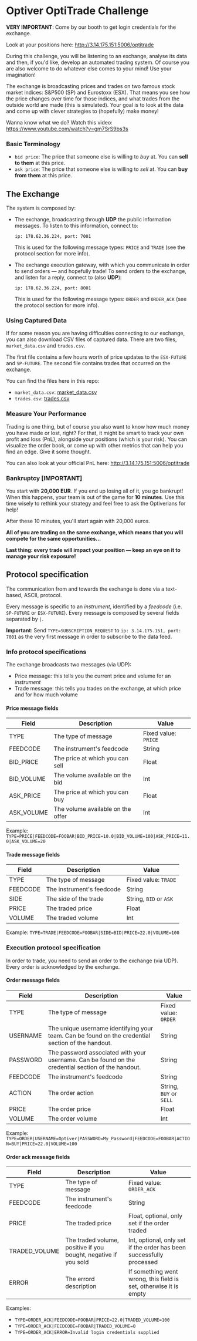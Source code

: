 # Optiver OptiTrade Challenge

**VERY IMPORTANT**: Come by our booth to get login credentials for the exchange.

Look at your positions here: http://3.14.175.151:5006/optitrade

During this challenge, you will be listening to an exchange, analyse its data and then,
if you'd like, develop an automated trading system. Of course you are also welcome to
do whatever else comes to your mind! Use your imagination!

The exchange is broadcasting prices and trades on two famous stock market indices:
S&P500 (SP) and Eurostoxx (ESX). That means you see how the price changes over time for those indices,
and what trades from the outside world are made (this is simulated). Your goal is to look at the data and come up with
clever strategies to (hopefully) make money!


Wanna know what we do? Watch this video: https://www.youtube.com/watch?v=gm7SrS9bs3s

### Basic Terminology
- ```bid price```: The price that someone else is willing to *buy* at. You can **sell to them** at this price.
- ```ask price```: The price that someone else is willing to *sell* at. You can **buy from them** at this price.



## The Exchange

The system is composed by:

  * The exchange, broadcasting through **UDP** the public information messages. To listen to this information,
    connect to:
    
    ```ip: 178.62.36.224, port: 7001```
    
    This is used for the following message types: ```PRICE``` and ```TRADE``` (see the protocol section for more info).

  * The exchange execution gateway, with which you communicate in order to send orders &mdash; and hopefully trade!
    To send orders to the exchange, and listen for a reply, connect to (also **UDP**):
    
    ```ip: 178.62.36.224, port: 8001```
    
    This is used for the following message types: ```ORDER``` and ```ORDER_ACK``` (see the protocol section for more info).


### Using Captured Data

If for some reason you are having difficulties connecting to our exchange, you can also download CSV files of
captured data. There are two files, ```market_data.csv``` and ```trades.csv```.

The first file contains a few hours worth of price updates to the ```ESX-FUTURE``` and ```SP-FUTURE```.
The second file contains trades that occurred on the exchange.

You can find the files here in this repo:
- ```market_data.csv```: [market_data.csv](https://github.com/dovito/optiver_hacktheburgh/blob/master/market_data.csv)
- ```trades.csv```: [trades.csv](https://github.com/dovito/optiver_hacktheburgh/blob/master/trades.csv)


### Measure Your Performance

Trading is one thing, but of course you also want to know how much money you have made or lost, right?
For that, it might be smart to track your own profit and loss (PnL), alongside your positions (which is your risk). You can visualize the order book, or come up with other metrics that can help you find an edge. Give it some thought.

You can also look at your official PnL here: http://3.14.175.151:5006/optitrade


### Bankruptcy [IMPORTANT]

You start with **20,000 EUR**. If you end up losing all of it, you go bankrupt!
When this happens, your team is out of the game for **10 minutes**. Use this time wisely to rethink your strategy and feel free to ask the Optiverians for help!

After these 10 minutes, you'll start again with 20,000 euros.

**All of you are trading on the same exchange, which means that you will compete for the same opportunities...**

**Last thing: every trade will impact your position &mdash; keep an eye on it to manage your risk exposure!**

## Protocol specification
The communication from and towards the exchange is done via a text-based, ASCII, protocol.

Every message is specific to an *instrument*, identified by a *feedcode* (i.e. `SP-FUTURE` or `ESX-FUTURE`).
Every message is composed by several fields separated by `|`.

**Important**: Send ```TYPE=SUBSCRIPTION_REQUEST``` to ```ip: 3.14.175.151, port: 7001``` as the very first message in order to subscribe to the data feed.

### Info protocol specifications

The exchange broadcasts two messages (via UDP):

  * Price message: this tells you the current price and volume for an *instrument*
  * Trade message: this tells you trades on the exchange, at which price and for how much volume


#### Price message fields

| Field | Description | Value
|------|-------------|-----------------
| TYPE | The type of message | Fixed value: `PRICE` |
| FEEDCODE | The instrument's feedcode | String | 
| BID_PRICE | The price at which you can sell | Float |
| BID_VOLUME | The volume available on the bid | Int |
| ASK_PRICE | The price at which you can buy |Float  |
| ASK_VOLUME | The volume available on the offer | Int |

Example: ```TYPE=PRICE|FEEDCODE=FOOBAR|BID_PRICE=10.0|BID_VOLUME=100|ASK_PRICE=11.0|ASK_VOLUME=20```


#### Trade message fields

| Field | Description | Value
--------|------------|----------------
| TYPE | The type of message | Fixed value: `TRADE` |
| FEEDCODE | The instrument's feedcode | String | 
| SIDE | The side of the trade | String, `BID` or `ASK` | 
| PRICE | The traded price | Float |
| VOLUME | The traded volume| Int |

Example: ```TYPE=TRADE|FEEDCODE=FOOBAR|SIDE=BID|PRICE=22.0|VOLUME=100```


### Execution protocol specification
In order to trade, you need to send an order to the exchange (via UDP). Every order is acknowledged by the exchange.

#### Order message fields

| Field | Description | Value
-------|--------------|---------------
| TYPE | The type of message | Fixed value: `ORDER` |
| USERNAME | The unique username identifying your team. Can be found on the credential section  of the handout. | String |
| PASSWORD| The password associated with your username. Can be found on the credential section  of the handout. | String |
| FEEDCODE | The instrument's feedcode | String |
| ACTION | The order action | String, `BUY` or `SELL` | 
| PRICE | The order price | Float |
| VOLUME | The order volume | Int |

Example: ```TYPE=ORDER|USERNAME=Optiver|PASSWORD=My_Password|FEEDCODE=FOOBAR|ACTION=BUY|PRICE=22.0|VOLUME=100```


#### Order ack message fields

| Field | Description | Value
-------|-------------|----------------
| TYPE | The type of message | Fixed value: `ORDER_ACK` |
| FEEDCODE | The instrument's feedcode | String |
| PRICE | The traded price | Float, optional, only set if the order traded |
| TRADED_VOLUME | The traded volume, positive if you bought, negative if you sold | Int, optional, only set if the order has been successfully processed |
| ERROR | The errord description | If something went wrong, this field is set, otherwise it is empty | String, optional, only set on error |

Examples:
- ```TYPE=ORDER_ACK|FEEDCODE=FOOBAR|PRICE=22.0|TRADED_VOLUME=100```
- ```TYPE=ORDER_ACK|FEEDCODE=FOOBAR|TRADED_VOLUME=0```
- ```TYPE=ORDER_ACK|ERROR=Invalid login credentials supplied```
